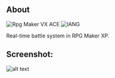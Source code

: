 ## About
![Rpg Maker VX ACE](https://img.shields.io/badge/RPG%20MAKER-VX%20ACE-red?style=for-the-badge&logo=appveyo)
![lANG](https://img.shields.io/badge/LANG-RUBY(%20RGSS%20)-red?style=for-the-badge&logo=appveyo)
<p>Real-time battle system in RPG Maker XP.</p>

## Screenshot:
![alt text](https://i.imgur.com/RxhGNt2.png)
